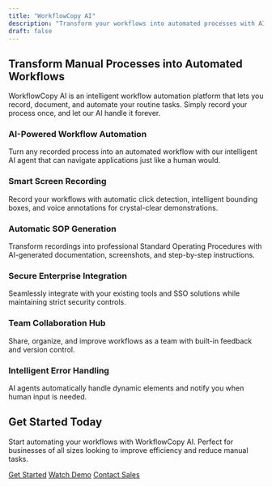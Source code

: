 ```yaml
---
title: "WorkflowCopy AI"
description: "Transform your workflows into automated processes with AI-powered recording and execution"
draft: false
---
```


## Transform Manual Processes into Automated Workflows

WorkflowCopy AI is an intelligent workflow automation platform that lets you record, document, and automate your routine tasks. Simply record your process once, and let our AI handle it forever.

### AI-Powered Workflow Automation
Turn any recorded process into an automated workflow with our intelligent AI agent that can navigate applications just like a human would.

### Smart Screen Recording
Record your workflows with automatic click detection, intelligent bounding boxes, and voice annotations for crystal-clear demonstrations.

### Automatic SOP Generation
Transform recordings into professional Standard Operating Procedures with AI-generated documentation, screenshots, and step-by-step instructions.

### Secure Enterprise Integration
Seamlessly integrate with your existing tools and SSO solutions while maintaining strict security controls.

### Team Collaboration Hub
Share, organize, and improve workflows as a team with built-in feedback and version control.

### Intelligent Error Handling
AI agents automatically handle dynamic elements and notify you when human input is needed.

## Get Started Today

Start automating your workflows with WorkflowCopy AI. Perfect for businesses of all sizes looking to improve efficiency and reduce manual tasks.

[Get Started](#) [Watch Demo](#) [Contact Sales](#) 
